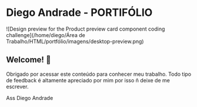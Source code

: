 # Diego Andrade - PORTIFÓLIO

![Design preview for the Product preview card component coding challenge](/home/diego/Área de Trabalho/HTML/portfólio/imagens/desktop-preview.png)

## Welcome! 👋

Obrigado por acessar este conteúdo para conhecer meu trabalho. Todo tipo de feedback é altamente apreciado por mim por isso ñ 
deixe de me escrever.

Ass
Diego Andrade

